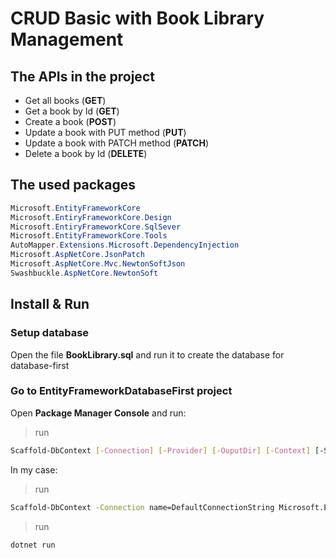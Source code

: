 # CRUD Basic with Book Library Management

## The APIs in the project
* Get all books (**GET**)
* Get a book by Id (**GET**)
* Create a book (**POST**)
* Update a book with PUT method (**PUT**)
* Update a book with PATCH method (**PATCH**)
* Delete a book by Id (**DELETE**)
## The used packages
```cs
Microsoft.EntityFrameworkCore
Microsoft.EntiryFrameworkCore.Design
Microsoft.EntiryFrameworkCore.SqlSever
Microsoft.EntityFrameworkCore.Tools
AutoMapper.Extensions.Microsoft.DependencyInjection
Microsoft.AspNetCore.JsonPatch
Microsoft.AspNetCore.Mvc.NewtonSoftJson
Swashbuckle.AspNetCore.NewtonSoft
```


## Install & Run

### Setup database

Open the file **BookLibrary.sql** and run it to create the database for database-first

### Go to EntityFrameworkDatabaseFirst project
Open **Package Manager Console** and run:
>run
```sh
Scaffold-DbContext [-Connection] [-Provider] [-OuputDir] [-Context] [-Schemas>] [-Tables>] [-DataAnnotations] [-Force] [-Project] [-StartupProject] [<CommonParameters>]
```
In my case:
>run
```sh
Scaffold-DbContext -Connection name=DefaultConnectionString Microsoft.EntityFrameworkCore.SqlServer -OutputDir Data/Models -context DataContext -f -contextDir Data -DataAnnotations
```
>run 
```sh
dotnet run
```

